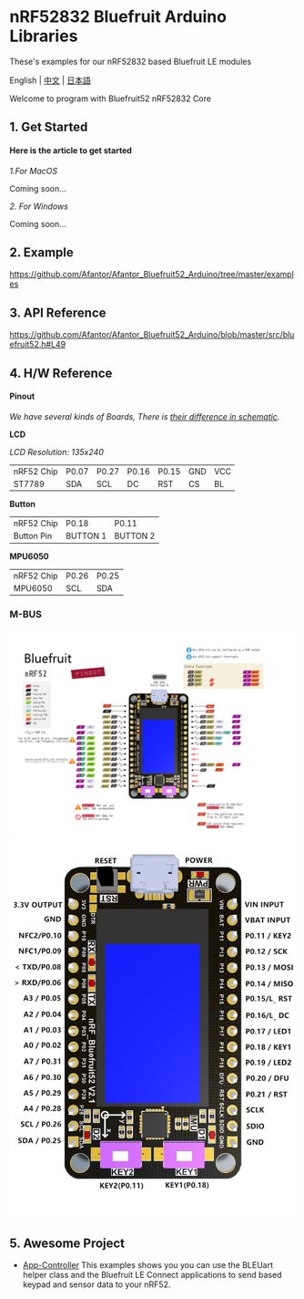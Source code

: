 # nRF52832 Bluefruit Arduino Libraries

 These's examples for our nRF52832 based Bluefruit LE modules

English | [中文](docs/getting_started_cn.md) | [日本語](docs/getting_started_ja.md)

Welcome to program with Bluefruit52 nRF52832 Core

## 1. Get Started

#### Here is the article to get started

*1.For MacOS*

Coming soon...

*2. For Windows*

Coming soon...


## 2. Example

https://github.com/Afantor/Afantor_Bluefruit52_Arduino/tree/master/examples

## 3. API Reference

https://github.com/Afantor/Afantor_Bluefruit52_Arduino/blob/master/src/bluefruit52.h#L49

## 4. H/W Reference

#### Pinout

*We have several kinds of Boards, There is [their difference in schematic](https://github.com/Afantor/Afantor_Bluefruit52_Arduino/tree/master/docs/hardware).*

**LCD**

*LCD Resolution: 135x240*

<table>
 <tr><td>nRF52 Chip</td><td>P0.07</td><td>P0.27</td><td>P0.16</td><td>P0.15</td><td>GND</td><td>VCC</td></tr>
 <tr><td>ST7789</td><td>SDA</td><td>SCL</td><td>DC</td><td>RST</td><td>CS</td><td>BL</td></tr>

</table>

**Button**

<table>
 <tr><td>nRF52 Chip</td><td>P0.18</td><td>P0.11</td></tr>
 <tr><td>Button Pin</td><td>BUTTON 1</td><td>BUTTON 2</td></tr>
</table>

**MPU6050**

<table>
 <tr><td>nRF52 Chip</td><td>P0.26</td><td>P0.25</td></tr>
 <tr><td>MPU6050</td><td>SCL</td><td>SDA</td></tr>
</table>


### M-BUS
![image](docs/images/nRF52_Pinout_v2.1.png)
![image](docs/images/nRF52_pinout.jpg)

## 5. Awesome Project

* [App-Controller](https://github.com/Afantor/Afantor_Bluefruit52_Arduino/tree/master/examples/Peripheral/controller)  This examples shows you you can use the BLEUart helper class and the Bluefruit LE Connect applications to send based keypad and sensor data to your nRF52.